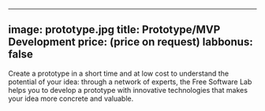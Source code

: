 

---
image: prototype.jpg
title: Prototype/MVP Development
price: (price on request)
labbonus: false
---

Create a prototype in a short time and at low cost to understand the potential of your idea: through a network of experts, the Free Software Lab helps you to develop a prototype with innovative technologies that makes your idea more concrete and valuable.



<!--more--> 
